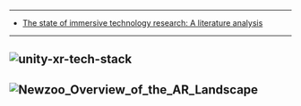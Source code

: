 
----------
- [The state of immersive technology research: A literature analysis](https://www.academia.edu/36969697/The_state_of_immersive_technology_research_A_literature_analysis)
--------
![unity-xr-tech-stack](https://docs.unity3d.com/uploads/Main/unity-xr-tech-stack.png)
---------
![Newzoo_Overview_of_the_AR_Landscape](https://newzoo.com/wp-content/uploads/2019/03/Newzoo_Overview_of_the_AR_Landscape.png)
----------
